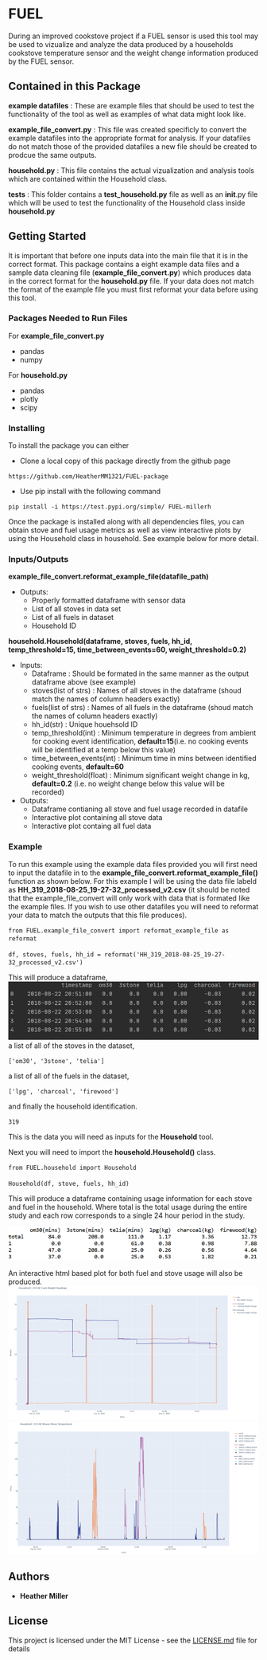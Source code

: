 
# FUEL 

During an improved cookstove project if a FUEL sensor is used this tool may be used to vizualize and analyze the data produced by a households cookstove temperature sensor and the weight change information produced by the FUEL sensor. 


## Contained in this Package 

**example datafiles** : These are example files that should be used to test the functionality of the tool as well as examples of what data might look like. 

**example_file_convert.py** : This file was created specificly to convert the example datafiles into the appropriate format for analysis. If your datafiles do not match those of the provided datafiles a new file should be created to prodcue the same outputs. 

**household.py** : This file contains the actual vizualization and analysis tools which are contained within the Household class. 

**tests** : This folder contains a **test_household.py** file as well as an __init__.py file which will be used to test the functionality of the Household class inside **household.py** 

## Getting Started

It is important that before one inputs data into the main file that it is in the correct format. This package contains a eight example data files and a sample data cleaning file (**example_file_convert.py**) which produces data in the correct format for the **household.py** file. If your data does not match the format of the example file you must first reformat your data before using this tool. 

### Packages Needed to Run Files 

For **example_file_convert.py** 
* pandas 
* numpy 

For **household.py** 
* pandas 
* plotly
* scipy 

### Installing
To install the package you can either 
* Clone a local copy of this package directly from the github page 
```
https://github.com/HeatherMM1321/FUEL-package
```
* Use pip install with the following command 
```
pip install -i https://test.pypi.org/simple/ FUEL-millerh
```
Once the package is installed along with all dependencies files, you can obtain stove and fuel usage metrics as well as view interactive plots by using the Household class in household. See example below for more detail. 

### Inputs/Outputs

**example_file_convert.reformat_example_file(datafile_path)** 
* Outputs: 
  * Properly formatted dataframe with sensor data 
  * List of all stoves in data set 
  * List of all fuels in dataset 
  * Household ID 

**household.Household(dataframe, stoves, fuels, hh_id, temp_threshold=15, time_between_events=60, weight_threshold=0.2)** 
* Inputs: 
  * Dataframe : Should be formated in the same manner as the output dataframe above (see example) 
  * stoves(list of strs) : Names of all stoves in the dataframe (shoud match the names of column headers exactly) 
  * fuels(list of strs) : Names of all fuels in the dataframe (shoud match the names of column headers exactly) 
  * hh_id(str) : Unique houehsold ID 
  * temp_threshold(int) : Minimum temperature in degrees from ambient for cooking event identification, **default=15**(i.e. no cooking events will be identified at a temp below this value) 
  * time_between_events(int) : Minimum time in mins between identified cooking events, **default=60**
  * weight_threshold(float) : Minimum significant weight change in kg, **default=0.2** (i.e. no weight change below this value will be recorded) 
* Outputs: 
  * Dataframe contianing all stove and fuel usage recorded in datafile 
  * Interactive plot containing all stove data 
  * Interactive plot containg all fuel data 

### Example 
To run this example using the example data files provided you will first need to input the datafile in to the **example_file_convert.reformat_example_file()** function as shown below. For this example I will be using the data file labeld as **HH_319_2018-08-25_19-27-32_processed_v2.csv** (it should be noted that the example_file_convert will only work with data that is formated like the example files. If you wish to use other datafiles you will need to reformat your data to match the outputs that this file produces). 

```
from FUEL.example_file_convert import reformat_example_file as reformat 

df, stoves, fuels, hh_id = reformat('HH_319_2018-08-25_19-27-32_processed_v2.csv') 
```
This will produce a dataframe,  ![alt text](https://github.com/HeatherMM1321/FUEL-package/blob/master/example_outputs/df_output.PNG)
a list of all of the stoves in the dataset, 
```
['om30', '3stone', 'telia']
```
a list of all of the fuels in the dataset, 
```
['lpg', 'charcoal', 'firewood'] 
```
and finally the household identification. 

```
319
```
This is the data you will need as inputs for the **Household** tool. 

Next you will need to import the **household.Household()** class. 

```
from FUEL.household import Household 

Household(df, stove, fuels, hh_id) 
```
This will produce a dataframe containing usage information for each stove and fuel in the household. Where total is the total usage during the entire study and each row corresponds to a single 24 hour period in the study.

![alt text](https://github.com/HeatherMM1321/FUEL-package/blob/master/example_outputs/dataframe.PNG) 

An interactive html based plot for both fuel and stove usage will also be produced. 
![alt text](https://github.com/HeatherMM1321/FUEL-package/blob/master/example_outputs/fuel.PNG) 
![alt text](https://github.com/HeatherMM1321/FUEL-package/blob/master/example_outputs/stove_full.PNG) 



## Authors

* **Heather Miller** 


## License

This project is licensed under the MIT License - see the [LICENSE.md](LICENSE.md) file for details
